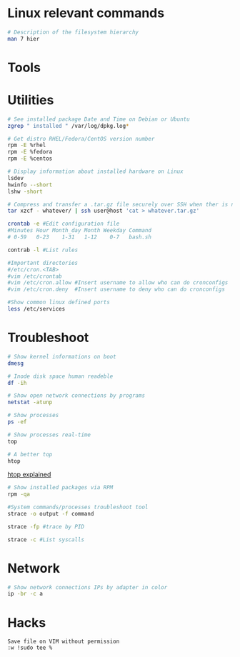 # Linux relevant commands

```bash
# Description of the filesystem hierarchy
man 7 hier
```

# Tools 

# Utilities

```bash
# See installed package Date and Time on Debian or Ubuntu
zgrep " installed " /var/log/dpkg.log*
```

```bash
# Get distro RHEL/Fedora/CentOS version number
rpm -E %rhel
rpm -E %fedora
rpm -E %centos
```

```bash
# Display information about installed hardware on Linux
lsdev
hwinfo --short
lshw -short
```
```bash
# Compress and transfer a .tar.gz file securely over SSH when ther is no disk space on client
tar xzcf - whatever/ | ssh user@host 'cat > whatever.tar.gz'
```

```bash
crontab -e #Edit configuration file
#Minutes Hour Month_day Month Weekday Command
# 0-59   0-23    1-31   1-12    0-7   bash.sh

contrab -l #List rules

#Important directories 
#/etc/cron.<TAB> 
#vim /etc/crontab
#vim /etc/cron.allow #Insert username to allow who can do cronconfigs
#vim /etc/cron.deny  #Insert username to deny who can do cronconfigs
```

```bash
#Show common linux defined ports
less /etc/services
```

# Troubleshoot

```bash
# Show kernel informations on boot
dmesg
```

```bash
# Inode disk space human readeble
df -ih
```

```bash
# Show open network connections by programs 
netstat -atunp
```

```bash
# Show processes
ps -ef
```

```bash
# Show processes real-time
top
```

```bash
# A better top
htop
```
[htop explained](htop_explained.jpeg)

```bash
# Show installed packages via RPM
rpm -qa
```

```bash
#System commands/processes troubleshoot tool
strace -o output -f command

strace -fp #trace by PID 

strace -c #List syscalls
```

# Network

```bash
# Show network connections IPs by adapter in color
ip -br -c a
```

# Hacks

```
Save file on VIM without permission
:w !sudo tee %
```
